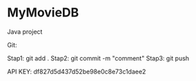 # MyMovieDB
Java project

Git:

Stap1: git add .
Stap2: git commit -m "comment"
Stap3: git push

API KEY: df827d5d437d52be98e0c8e73c1daee2
